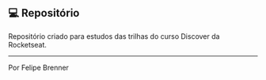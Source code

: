 ## 💻 Repositório

Repositório criado para estudos das trilhas do curso Discover da Rocketseat.

---

Por Felipe Brenner